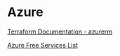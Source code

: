 # Azure

[Terraform Documentation - azurerm](https://registry.terraform.io/providers/hashicorp/azurerm/latest/docs)

[Azure Free Services List](https://azure.microsoft.com/en-us/pricing/free-services)
